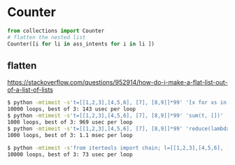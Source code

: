 
# Counter

``` py
from collections import Counter
# flatten the nested list
Counter([i for li in ass_intents for i in li ])
```


## flatten
https://stackoverflow.com/questions/952914/how-do-i-make-a-flat-list-out-of-a-list-of-lists

``` bash
$ python -mtimeit -s't=[[1,2,3],[4,5,6], [7], [8,9]]*99' '[x for xs in t for x in xs]'
10000 loops, best of 3: 143 usec per loop
$ python -mtimeit -s't=[[1,2,3],[4,5,6], [7], [8,9]]*99' 'sum(t, [])'
1000 loops, best of 3: 969 usec per loop
$ python -mtimeit -s't=[[1,2,3],[4,5,6], [7], [8,9]]*99' 'reduce(lambda x,y: x+y,t)'
1000 loops, best of 3: 1.1 msec per loop

$ python -mtimeit -s'from itertools import chain; l=[[1,2,3],[4,5,6], [7], [8,9]]*99' 'list(chain.from_iterable(l))'
10000 loops, best of 3: 73 usec per loop

```